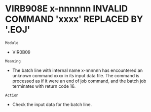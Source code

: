 # VIRB908E x-nnnnnn INVALID COMMAND 'xxxx' REPLACED BY '.EOJ'

`Module`
- VIR0B09

`Meaning`
- The batch line with internal name x-nnnnnn has encountered an unknown command xxxx in its input data file. The command is processed as if it were an end of job command, and the batch job terminates with return code 16.

`Action`
- Check the input data for the batch line.
